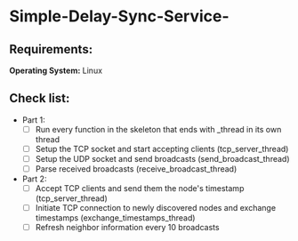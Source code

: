 # Simple-Delay-Sync-Service-  

## Requirements:  
  **Operating System:** Linux  
## Check list:  
- Part 1: 
  - [ ] Run every function in the skeleton that ends with _thread in its own thread
  - [ ] Setup the TCP socket and start accepting clients (tcp_server_thread)
  - [ ] Setup the UDP socket and send broadcasts (send_broadcast_thread) 
  - [ ] Parse received broadcasts (receive_broadcast_thread) 
- Part 2:
  - [ ] Accept TCP clients and send them the node's timestamp (tcp_server_thread)
  - [ ] Initiate TCP connection to newly discovered nodes and exchange timestamps (exchange_timestamps_thread)
  - [ ] Refresh neighbor information every 10 broadcasts
